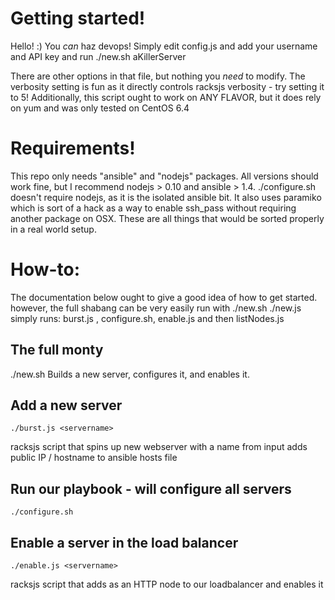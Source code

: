 # Getting started!
Hello! :) You _can_ haz devops! Simply edit config.js and add your username and API key and run
    ./new.sh aKillerServer

There are other options in that file, but nothing you _need_ to modify. The verbosity setting is fun as it directly controls racksjs verbosity - try setting it to 5! Additionally, this script ought to work on ANY FLAVOR, but it does rely on yum and was only tested on CentOS 6.4

# Requirements!
This repo only needs "ansible" and "nodejs" packages. All versions should work fine, but I recommend
nodejs > 0.10 and ansible > 1.4. ./configure.sh doesn't require nodejs, as it is the isolated ansible bit. It also uses paramiko which is sort of a hack as a way to enable ssh_pass without requiring another package on OSX. These are all things that would be sorted properly in a real world setup.

# How-to:
The documentation below ought to give a good idea of how to get started. 
however, the full shabang can be very easily run with ./new.sh <servername>
./new.js <servername> simply runs: burst.js <servername>, configure.sh, enable.js <servername> and then listNodes.js

## The full monty
   ./new.sh <servername>
Builds a new server, configures it, and enables it.

## Add a new server
    ./burst.js <servername>
racksjs script that spins up new webserver with a name from input
adds public IP / hostname to ansible hosts file

## Run our playbook - will configure all servers
    ./configure.sh

## Enable a server in the load balancer
    ./enable.js <servername>
racksjs script that adds <servername> as an HTTP node to our loadbalancer and enables it